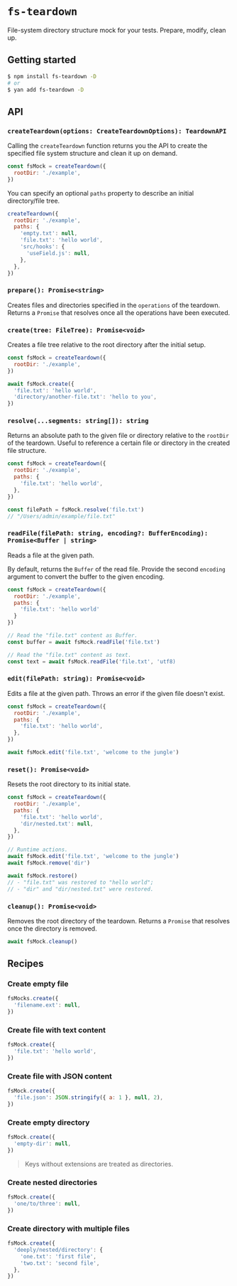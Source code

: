 # `fs-teardown`

File-system directory structure mock for your tests. Prepare, modify, clean up.

## Getting started

```sh
$ npm install fs-teardown -D
# or
$ yan add fs-teardown -D
```

## API

### `createTeardown(options: CreateTeardownOptions): TeardownAPI`

Calling the `createTeardown` function returns you the API to create the specified file system structure and clean it up on demand.

```js
const fsMock = createTeardown({
  rootDir: './example',
})
```

You can specify an optional `paths` property to describe an initial directory/file tree.

```js
createTeardown({
  rootDir: './example',
  paths: {
    'empty.txt': null,
    'file.txt': 'hello world',
    'src/hooks': {
      'useField.js': null,
    },
  },
})
```

### `prepare(): Promise<string>`

Creates files and directories specified in the `operations` of the teardown. Returns a `Promise` that resolves once all the operations have been executed.

### `create(tree: FileTree): Promise<void>`

Creates a file tree relative to the root directory after the initial setup.

```js
const fsMock = createTeardown({
  rootDir: './example',
})

await fsMock.create({
  'file.txt': 'hello world',
  'directory/another-file.txt': 'hello to you',
})
```

### `resolve(...segments: string[]): string`

Returns an absolute path to the given file or directory relative to the `rootDir` of the teardown. Useful to reference a certain file or directory in the created file structure.

```js
const fsMock = createTeardown({
  rootDir: './example',
  paths: {
    'file.txt': 'hello world',
  },
})

const filePath = fsMock.resolve('file.txt')
// "/Users/admin/example/file.txt"
```

### `readFile(filePath: string, encoding?: BufferEncoding): Promise<Buffer | string>`

Reads a file at the given path.

By default, returns the `Buffer` of the read file. Provide the second `encoding` argument to convert the buffer to the given encoding.

```js
const fsMock = createTeardown({
  rootDir: './example',
  paths: {
    'file.txt': 'hello world'
  }
})

// Read the "file.txt" content as Buffer.
const buffer = await fsMock.readFile('file.txt')

// Read the "file.txt" content as text.
const text = await fsMock.readFile('file.txt', 'utf8)
```

### `edit(filePath: string): Promise<void>`

Edits a file at the given path. Throws an error if the given file doesn't exist.

```js
const fsMock = createTeardown({
  rootDir: './example',
  paths: {
    'file.txt': 'hello world',
  },
})

await fsMock.edit('file.txt', 'welcome to the jungle')
```

### `reset(): Promise<void>`

Resets the root directory to its initial state.

```js
const fsMock = createTeardown({
  rootDir: './example',
  paths: {
    'file.txt': 'hello world',
    'dir/nested.txt': null,
  },
})

// Runtime actions.
await fsMock.edit('file.txt', 'welcome to the jungle')
await fsMock.remove('dir')

await fsMock.restore()
// - "file.txt" was restored to "hello world";
// - "dir" and "dir/nested.txt" were restored.
```

### `cleanup(): Promise<void>`

Removes the root directory of the teardown. Returns a `Promise` that resolves once the directory is removed.

```js
await fsMock.cleanup()
```

## Recipes

### Create empty file

```js
fsMocks.create({
  'filename.ext': null,
})
```

### Create file with text content

```js
fsMock.create({
  'file.txt': 'hello world',
})
```

### Create file with JSON content

```js
fsMock.create({
  'file.json': JSON.stringify({ a: 1 }, null, 2),
})
```

### Create empty directory

```js
fsMock.create({
  'empty-dir': null,
})
```

> Keys without extensions are treated as directories.

### Create nested directories

```js
fsMock.create({
  'one/to/three': null,
})
```

### Create directory with multiple files

```js
fsMock.create({
  'deeply/nested/directory': {
    'one.txt': 'first file',
    'two.txt': 'second file',
  },
})
```
